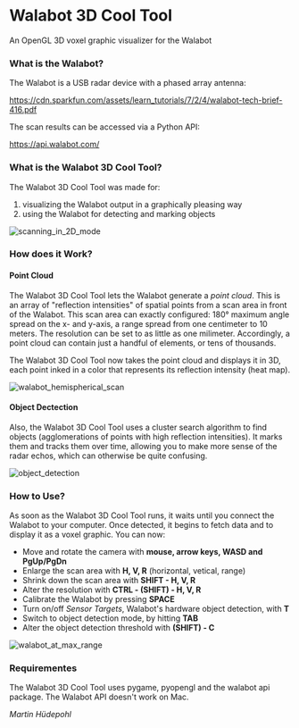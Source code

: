 # Walabot 3D Cool Tool
An OpenGL 3D voxel graphic visualizer for the Walabot
### What is the Walabot?
The Walabot is a USB radar device with a phased array antenna:

https://cdn.sparkfun.com/assets/learn_tutorials/7/2/4/walabot-tech-brief-416.pdf

The scan results can be accessed via a Python API:

https://api.walabot.com/

### What is the Walabot 3D Cool Tool?
The Walabot 3D Cool Tool was made for:
1. visualizing the Walabot output in a graphically pleasing way
2. using the Walabot for detecting and marking objects


![scanning_in_2D_mode](https://user-images.githubusercontent.com/39830230/235747096-b2350c78-a106-4bae-b8de-bce3ad748b0c.png)


### How does it Work?
#### Point Cloud
The Walabot 3D Cool Tool lets the Walabot generate a *point cloud*. This is an array of "reflection intensities" of spatial points from a scan area in front of the Walabot. This scan area can exactly configured: 180° maximum angle spread on the x- and y-axis, a range spread from one centimeter to 10 meters. The resolution can be set to as little as one milimeter. Accordingly, a point cloud can contain just a handful of elements, or tens of thousands.

The Walabot 3D Cool Tool now takes the point cloud and displays it in 3D, each point inked in a color that represents its reflection intensity (heat map).

![walabot_hemispherical_scan](https://user-images.githubusercontent.com/39830230/235746920-1673dc7c-a5a5-4ab7-9d58-94be8df9dd57.png)

#### Object Dectection
Also, the Walabot 3D Cool Tool uses a cluster search algorithm to find objects (agglomerations of points with high reflection intensities). It marks them and tracks them over time, allowing you to make more sense of the radar echos, which can otherwise be quite confusing.

![object_detection](https://user-images.githubusercontent.com/39830230/235746023-08709ddf-d785-42fc-931a-aa523556c4cf.png)

### How to Use?
As soon as the Walabot 3D Cool Tool runs, it waits until you connect the Walabot to your computer. Once detected, it begins to fetch data and to display it as a voxel graphic. You can now:

- Move and rotate the camera with **mouse, arrow keys, WASD and PgUp/PgDn**
- Enlarge the scan area with **H, V, R** (horizontal, vetical, range)
- Shrink down the scan area with **SHIFT - H, V, R**
- Alter the resolution with **CTRL - (SHIFT) - H, V, R**
- Calibrate the Walabot by pressing **SPACE**
- Turn on/off _Sensor Targets_, Walabot's hardware object detection, with **T**
- Switch to object detection mode, by hitting **TAB**
- Alter the object detection threshold with **(SHIFT) - C**


![walabot_at_max_range](https://user-images.githubusercontent.com/39830230/235747225-681e3000-269c-415c-8b41-7a25a3be8368.png)


### Requirementes
The Walabot 3D Cool Tool uses pygame, pyopengl and the walabot api package.
The Walabot API doesn't work on Mac.

_Martin Hüdepohl_
